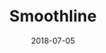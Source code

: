 ﻿---
title:          "Smoothline"
date:           "2018-07-05"
draft:          false
robotsExclude:  true
forceNowrap:    false
---
